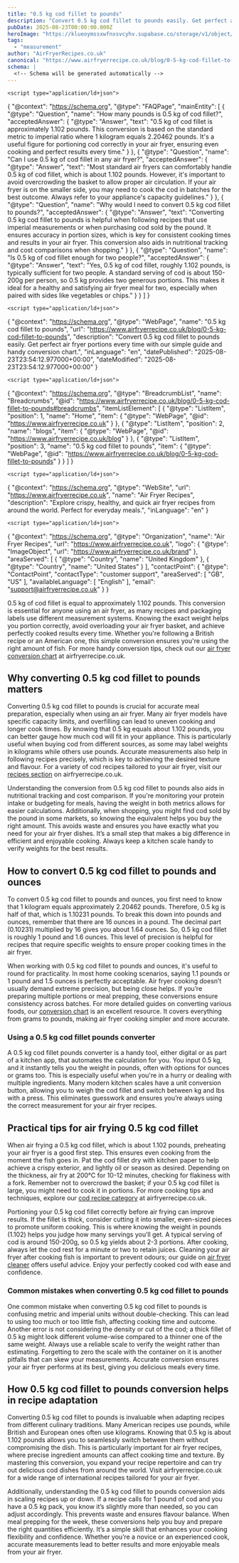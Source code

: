```yaml
---
title: "0.5 kg cod fillet to pounds"
description: "Convert 0.5 kg cod fillet to pounds easily. Get perfect air fryer portions every time with our simple guide and handy conversion chart."
pubDate: 2025-08-23T00:00:00.000Z
heroImage: "https://klueoymssxwfnxsvcyhv.supabase.co/storage/v1/object/public/Shmucket/0-5-kg-cod-fillet-to-pounds.webp"
tags:
  - "measurement"
author: "AirFryerRecipes.co.uk"
canonical: "https://www.airfryerrecipe.co.uk/blog/0-5-kg-cod-fillet-to-pounds"
schema: |
  <!-- Schema will be generated automatically -->
---
```

<script type="application/ld+json">
{
    "@context": "https://schema.org",
    "@type": "BlogPosting",
    "url": "https://www.airfryerrecipe.co.uk/blog/0-5-kg-cod-fillet-to-pounds",
    "mainEntityOfPage": {
        "@type": "WebPage",
        "@id": "https://www.airfryerrecipe.co.uk/blog/0-5-kg-cod-fillet-to-pounds"
    },
    "headline": "Quick 0.5 kg Cod Fillet to Pounds Conversion Guide",
    "description": "Convert 0.5 kg cod fillet to pounds easily. Get perfect air fryer portions every time with our simple guide and handy conversion chart.",
    "author": {
        "@type": "Person",
        "name": "AirFryerRecipes.co.uk",
        "url": "https://www.airfryerrecipe.co.uk/about",
        "image": {
            "@type": "ImageObject",
            "url": "https://klueoymssxwfnxsvcyhv.supabase.co/storage/v1/object/public/Shmucket/Me.jpg"
        }
    },
    "publisher": {
        "@type": "Organization",
        "name": "Air Fryer Recipe",
        "logo": {
            "@type": "ImageObject",
            "url": "https://cdn.prod.website-files.com/68224a465dfe9a7ab4f57570/6844191451a8b2f1e37e63cc_Untitled%20design%20-%202025-06-05T205644.948%20(1).png"
        }
    },
    "datePublished": "2025-08-23T23:54:12.977Z",
    "dateModified": "2025-08-23T23:54:12.977Z",
    "image": {
        "@type": "ImageObject",
        "url": "https://klueoymssxwfnxsvcyhv.supabase.co/storage/v1/object/public/Shmucket/0-5-kg-cod-fillet-to-pounds.webp"
    },
    "about": {
        "@type": "Thing",
        "name": "Measurement"
    },
    "articleSection": "Measurement",
    "inLanguage": "en-GB"
}
</script>

    <script type="application/ld+json">
{
    "@context": "https://schema.org",
    "@type": "FAQPage",
    "mainEntity": [
        {
            "@type": "Question",
            "name": "How many pounds is 0.5 kg of cod fillet?",
            "acceptedAnswer": {
                "@type": "Answer",
                "text": "0.5 kg of cod fillet is approximately 1.102 pounds. This conversion is based on the standard metric to imperial ratio where 1 kilogram equals 2.20462 pounds. It's a useful figure for portioning cod correctly in your air fryer, ensuring even cooking and perfect results every time."
            }
        },
        {
            "@type": "Question",
            "name": "Can I use 0.5 kg of cod fillet in any air fryer?",
            "acceptedAnswer": {
                "@type": "Answer",
                "text": "Most standard air fryers can comfortably handle 0.5 kg of cod fillet, which is about 1.102 pounds. However, it's important to avoid overcrowding the basket to allow proper air circulation. If your air fryer is on the smaller side, you may need to cook the cod in batches for the best outcome. Always refer to your appliance's capacity guidelines."
            }
        },
        {
            "@type": "Question",
            "name": "Why would I need to convert 0.5 kg cod fillet to pounds?",
            "acceptedAnswer": {
                "@type": "Answer",
                "text": "Converting 0.5 kg cod fillet to pounds is helpful when following recipes that use imperial measurements or when purchasing cod sold by the pound. It ensures accuracy in portion sizes, which is key for consistent cooking times and results in your air fryer. This conversion also aids in nutritional tracking and cost comparisons when shopping."
            }
        },
        {
            "@type": "Question",
            "name": "Is 0.5 kg of cod fillet enough for two people?",
            "acceptedAnswer": {
                "@type": "Answer",
                "text": "Yes, 0.5 kg of cod fillet, roughly 1.102 pounds, is typically sufficient for two people. A standard serving of cod is about 150-200g per person, so 0.5 kg provides two generous portions. This makes it ideal for a healthy and satisfying air fryer meal for two, especially when paired with sides like vegetables or chips."
            }
        }
    ]
}
</script>

    <script type="application/ld+json">
{
    "@context": "https://schema.org",
    "@type": "WebPage",
    "name": "0.5 kg cod fillet to pounds",
    "url": "https://www.airfryerrecipe.co.uk/blog/0-5-kg-cod-fillet-to-pounds",
    "description": "Convert 0.5 kg cod fillet to pounds easily. Get perfect air fryer portions every time with our simple guide and handy conversion chart.",
    "inLanguage": "en",
    "datePublished": "2025-08-23T23:54:12.977000+00:00",
    "dateModified": "2025-08-23T23:54:12.977000+00:00"
}
</script>

    <script type="application/ld+json">
{
    "@context": "https://schema.org",
    "@type": "BreadcrumbList",
    "name": "Breadcrumbs",
    "@id": "https://www.airfryerrecipe.co.uk/blog/0-5-kg-cod-fillet-to-pounds#breadcrumbs",
    "itemListElement": [
        {
            "@type": "ListItem",
            "position": 1,
            "name": "Home",
            "item": {
                "@type": "WebPage",
                "@id": "https://www.airfryerrecipe.co.uk"
            }
        },
        {
            "@type": "ListItem",
            "position": 2,
            "name": "blogs",
            "item": {
                "@type": "WebPage",
                "@id": "https://www.airfryerrecipe.co.uk/blog"
            }
        },
        {
            "@type": "ListItem",
            "position": 3,
            "name": "0.5 kg cod fillet to pounds",
            "item": {
                "@type": "WebPage",
                "@id": "https://www.airfryerrecipe.co.uk/blog/0-5-kg-cod-fillet-to-pounds"
            }
        }
    ]
}
</script>

    <script type="application/ld+json">
{
    "@context": "https://schema.org",
    "@type": "WebSite",
    "url": "https://www.airfryerrecipe.co.uk",
    "name": "Air Fryer Recipes",
    "description": "Explore crispy, healthy, and quick air fryer recipes from around the world. Perfect for everyday meals.",
    "inLanguage": "en"
}
</script>

    <script type="application/ld+json">
{
    "@context": "https://schema.org",
    "@type": "Organization",
    "name": "Air Fryer Recipes",
    "url": "https://www.airfryerrecipe.co.uk",
    "logo": {
        "@type": "ImageObject",
        "url": "https://www.airfryerrecipe.co.uk/brand"
    },
    "areaServed": [
        {
            "@type": "Country",
            "name": "United Kingdom"
        },
        {
            "@type": "Country",
            "name": "United States"
        }
    ],
    "contactPoint": {
        "@type": "ContactPoint",
        "contactType": "customer support",
        "areaServed": [
            "GB",
            "US"
        ],
        "availableLanguage": [
            "English"
        ],
        "email": "support@airfryerrecipe.co.uk"
    }
}
</script>

<p>0.5 kg of cod fillet is equal to approximately 1.102 pounds. This conversion is essential for anyone using an air fryer, as many recipes and packaging labels use different measurement systems. Knowing the exact weight helps you portion correctly, avoid overloading your air fryer basket, and achieve perfectly cooked results every time. Whether you're following a British recipe or an American one, this simple conversion ensures you're using the right amount of fish. For more handy conversion tips, check out our <a href=https://www.airfryerrecipe.co.uk/air-fryer-conversion-chart>air fryer conversion chart</a> at airfryerrecipe.co.uk.</p>

<h2>Why converting 0.5 kg cod fillet to pounds matters</h2>
<p>Converting 0.5 kg cod fillet to pounds is crucial for accurate meal preparation, especially when using an air fryer. Many air fryer models have specific capacity limits, and overfilling can lead to uneven cooking and longer cook times. By knowing that 0.5 kg equals about 1.102 pounds, you can better gauge how much cod will fit in your appliance. This is particularly useful when buying cod from different sources, as some may label weights in kilograms while others use pounds. Accurate measurements also help in following recipes precisely, which is key to achieving the desired texture and flavour. For a variety of cod recipes tailored to your air fryer, visit our <a href=https://www.airfryerrecipe.co.uk/recipes>recipes section</a> on airfryerrecipe.co.uk.</p>

<p>Understanding the conversion from 0.5 kg cod fillet to pounds also aids in nutritional tracking and cost comparison. If you're monitoring your protein intake or budgeting for meals, having the weight in both metrics allows for easier calculations. Additionally, when shopping, you might find cod sold by the pound in some markets, so knowing the equivalent helps you buy the right amount. This avoids waste and ensures you have exactly what you need for your air fryer dishes. It’s a small step that makes a big difference in efficient and enjoyable cooking. Always keep a kitchen scale handy to verify weights for the best results.</p>

<h2>How to convert 0.5 kg cod fillet to pounds and ounces</h2>
<p>To convert 0.5 kg cod fillet to pounds and ounces, you first need to know that 1 kilogram equals approximately 2.20462 pounds. Therefore, 0.5 kg is half of that, which is 1.10231 pounds. To break this down into pounds and ounces, remember that there are 16 ounces in a pound. The decimal part (0.10231) multiplied by 16 gives you about 1.64 ounces. So, 0.5 kg cod fillet is roughly 1 pound and 1.6 ounces. This level of precision is helpful for recipes that require specific weights to ensure proper cooking times in the air fryer.</p>

<p>When working with 0.5 kg cod fillet to pounds and ounces, it's useful to round for practicality. In most home cooking scenarios, saying 1.1 pounds or 1 pound and 1.5 ounces is perfectly acceptable. Air fryer cooking doesn’t usually demand extreme precision, but being close helps. If you’re preparing multiple portions or meal prepping, these conversions ensure consistency across batches. For more detailed guides on converting various foods, our <a href=https://www.airfryerrecipe.co.uk/air-fryer-conversion-chart>conversion chart</a> is an excellent resource. It covers everything from grams to pounds, making air fryer cooking simpler and more accurate.</p>

<h3>Using a 0.5 kg cod fillet pounds converter</h3>
<p>A 0.5 kg cod fillet pounds converter is a handy tool, either digital or as part of a kitchen app, that automates the calculation for you. You input 0.5 kg, and it instantly tells you the weight in pounds, often with options for ounces or grams too. This is especially useful when you're in a hurry or dealing with multiple ingredients. Many modern kitchen scales have a unit conversion button, allowing you to weigh the cod fillet and switch between kg and lbs with a press. This eliminates guesswork and ensures you’re always using the correct measurement for your air fryer recipes.</p>

<h2>Practical tips for air frying 0.5 kg cod fillet</h2>
<p>When air frying a 0.5 kg cod fillet, which is about 1.102 pounds, preheating your air fryer is a good first step. This ensures even cooking from the moment the fish goes in. Pat the cod fillet dry with kitchen paper to help achieve a crispy exterior, and lightly oil or season as desired. Depending on the thickness, air fry at 200°C for 10-12 minutes, checking for flakiness with a fork. Remember not to overcrowd the basket; if your 0.5 kg cod fillet is large, you might need to cook it in portions. For more cooking tips and techniques, explore our <a href=https://www.airfryerrecipe.co.uk/recipe-category/cod>cod recipe category</a> at airfryerrecipe.co.uk.</p>

<p>Portioning your 0.5 kg cod fillet correctly before air frying can improve results. If the fillet is thick, consider cutting it into smaller, even-sized pieces to promote uniform cooking. This is where knowing the weight in pounds (1.102) helps you judge how many servings you’ll get. A typical serving of cod is around 150-200g, so 0.5 kg yields about 2-3 portions. After cooking, always let the cod rest for a minute or two to retain juices. Cleaning your air fryer after cooking fish is important to prevent odours; our guide on <a href=https://www.airfryerrecipe.co.uk/air-fryer-cleaner>air fryer cleaner</a> offers useful advice. Enjoy your perfectly cooked cod with ease and confidence.</p>

<h3>Common mistakes when converting 0.5 kg cod fillet to pounds</h3>
<p>One common mistake when converting 0.5 kg cod fillet to pounds is confusing metric and imperial units without double-checking. This can lead to using too much or too little fish, affecting cooking time and outcome. Another error is not considering the density or cut of the cod; a thick fillet of 0.5 kg might look different volume-wise compared to a thinner one of the same weight. Always use a reliable scale to verify the weight rather than estimating. Forgetting to zero the scale with the container on it is another pitfalls that can skew your measurements. Accurate conversion ensures your air fryer performs at its best, giving you delicious meals every time.</p>

<h2>How 0.5 kg cod fillet to pounds conversion helps in recipe adaptation</h2>
<p>Converting 0.5 kg cod fillet to pounds is invaluable when adapting recipes from different culinary traditions. Many American recipes use pounds, while British and European ones often use kilograms. Knowing that 0.5 kg is about 1.102 pounds allows you to seamlessly switch between them without compromising the dish. This is particularly important for air fryer recipes, where precise ingredient amounts can affect cooking time and texture. By mastering this conversion, you expand your recipe repertoire and can try out delicious cod dishes from around the world. Visit airfryerrecipe.co.uk for a wide range of international recipes tailored for your air fryer.</p>

<p>Additionally, understanding the 0.5 kg cod fillet to pounds conversion aids in scaling recipes up or down. If a recipe calls for 1 pound of cod and you have a 0.5 kg pack, you know it’s slightly more than needed, so you can adjust accordingly. This prevents waste and ensures flavour balance. When meal prepping for the week, these conversions help you buy and prepare the right quantities efficiently. It’s a simple skill that enhances your cooking flexibility and confidence. Whether you’re a novice or an experienced cook, accurate measurements lead to better results and more enjoyable meals from your air fryer.</p>
